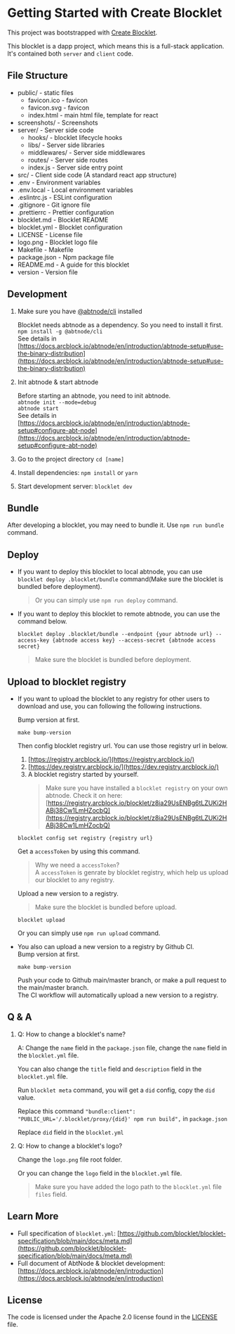 # Getting Started with Create Blocklet

This project was bootstrapped with [Create Blocklet](https://github.com/blocklet/create-blocklet).

This blocklet is a dapp project, which means this is a full-stack application. It's contained both `server` and `client` code.

## File Structure

- public/ - static files
  - favicon.ico - favicon
  - favicon.svg - favicon
  - index.html - main html file, template for react
- screenshots/ - Screenshots
- server/ - Server side code
  - hooks/ - blocklet lifecycle hooks
  - libs/ - Server side libraries
  - middlewares/ - Server side middlewares
  - routes/ - Server side routes
  - index.js - Server side entry point
- src/ - Client side code (A standard react app structure)
- .env - Environment variables
- .env.local - Local environment variables
- .eslintrc.js - ESLint configuration
- .gitignore - Git ignore file
- .prettierrc - Prettier configuration
- blocklet.md - Blocklet README
- blocklet.yml - Blocklet configuration
- LICENSE - License file
- logo.png - Blocklet logo file
- Makefile - Makefile
- package.json - Npm package file
- README.md - A guide for this blocklet
- version - Version file

## Development

1. Make sure you have [@abtnode/cli](https://www.npmjs.com/package/@abtnode/cli) installed

   Blocklet needs abtnode as a dependency. So you need to install it first.  
   `npm install -g @abtnode/cli`  
   See details in [https://docs.arcblock.io/abtnode/en/introduction/abtnode-setup#use-the-binary-distribution](https://docs.arcblock.io/abtnode/en/introduction/abtnode-setup#use-the-binary-distribution)

2. Init abtnode & start abtnode

   Before starting an abtnode, you need to init abtnode.  
   `abtnode init --mode=debug`  
   `abtnode start`  
   See details in [https://docs.arcblock.io/abtnode/en/introduction/abtnode-setup#configure-abt-node](https://docs.arcblock.io/abtnode/en/introduction/abtnode-setup#configure-abt-node)

3. Go to the project directory `cd [name]`
4. Install dependencies: `npm install` or `yarn`
5. Start development server: `blocklet dev`

## Bundle

After developing a blocklet, you may need to bundle it. Use `npm run bundle` command.

## Deploy

- If you want to deploy this blocklet to local abtnode, you can use `blocklet deploy .blocklet/bundle` command(Make sure the blocklet is bundled before deployment).
  > Or you can simply use `npm run deploy` command.
- If you want to deploy this blocklet to remote abtnode, you can use the command below.

  ```shell
  blocklet deploy .blocklet/bundle --endpoint {your abtnode url} --access-key {abtnode access key} --access-secret {abtnode access secret}
  ```

  > Make sure the blocklet is bundled before deployment.

## Upload to blocklet registry

- If you want to upload the blocklet to any registry for other users to download and use, you can following the following instructions.

  Bump version at first.

  ```shell
  make bump-version
  ```

  Then config blocklet registry url.
  You can use those registry url in below.

  1. [https://registry.arcblock.io/](https://registry.arcblock.io/)
  2. [https://dev.registry.arcblock.io/](https://dev.registry.arcblock.io/)
  3. A blocklet registry started by yourself.
     > Make sure you have installed a `blocklet registry` on your own abtnode. Check it on here: [https://registry.arcblock.io/blocklet/z8ia29UsENBg6tLZUKi2HABj38Cw1LmHZocbQ](https://registry.arcblock.io/blocklet/z8ia29UsENBg6tLZUKi2HABj38Cw1LmHZocbQ)

  ```shell
  blocklet config set registry {registry url}
  ```

  Get a `accessToken` by using this command.

  > Why we need a `accessToken`?  
  > A `accessToken` is genrate by blocklet registry, which help us upload our blocklet to any registry.

  Upload a new version to a registry.

  > Make sure the blocklet is bundled before upload.

  ```shell
  blocklet upload
  ```

  Or you can simply use `npm run upload` command.

- You also can upload a new version to a registry by Github CI.  
  Bump version at first.

  ```shell
  make bump-version
  ```

  Push your code to Github main/master branch, or make a pull request to the main/master branch.  
  The CI workflow will automatically upload a new version to a registry.

## Q & A

1. Q: How to change a blocklet's name?

   A: Change the `name` field in the `package.json` file, change the `name` field in the `blocklet.yml` file.

   You can also change the `title` field and `description` field in the `blocklet.yml` file.

   Run `blocklet meta` command, you will get a `did` config, copy the `did` value.

   Replace this command `"bundle:client": "PUBLIC_URL='/.blocklet/proxy/{did}' npm run build",` in `package.json`

   Replace `did` field in the `blocklet.yml`

2. Q: How to change a blocklet's logo?

   Change the `logo.png` file root folder.

   Or you can change the `logo` field in the `blocklet.yml` file.

   > Make sure you have added the logo path to the `blocklet.yml` file `files` field.

## Learn More

- Full specification of `blocklet.yml`: [https://github.com/blocklet/blocklet-specification/blob/main/docs/meta.md](https://github.com/blocklet/blocklet-specification/blob/main/docs/meta.md)
- Full document of AbtNode & blocklet development: [https://docs.arcblock.io/abtnode/en/introduction](https://docs.arcblock.io/abtnode/en/introduction)

## License

The code is licensed under the Apache 2.0 license found in the
[LICENSE](LICENSE) file.
